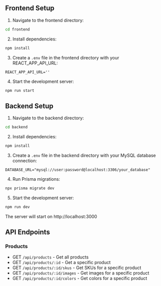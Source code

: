 ## Frontend Setup

1. Navigate to the frontend directory:

```bash
cd frontend
```

2. Install dependencies:

```bash
npm install
```

3. Create a `.env` file in the frontend directory with your REACT_APP_API_URL:

```
REACT_APP_API_URL=''
```

4. Start the development server:

```bash
npm run start
```

## Backend Setup

1. Navigate to the backend directory:

```bash
cd backend
```

2. Install dependencies:

```bash
npm install
```

3. Create a `.env` file in the backend directory with your MySQL database connection:

```
DATABASE_URL="mysql://user:password@localhost:3306/your_database"
```

4. Run Prisma migrations:

```bash
npx prisma migrate dev
```

5. Start the development server:

```bash
npm run dev
```

The server will start on http://localhost:3000

## API Endpoints

### Products

- GET `/api/products` - Get all products
- GET `/api/products/:id` - Get a specific product
- GET `/api/products/:id/skus` - Get SKUs for a specific product
- GET `/api/products/:id/images` - Get images for a specific product
- GET `/api/products/:id/colors` - Get colors for a specific product
